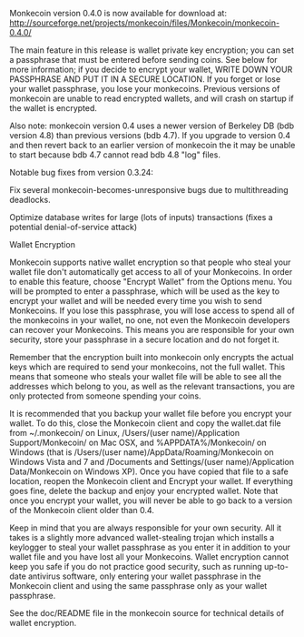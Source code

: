 Monkecoin version 0.4.0 is now available for download at:
http://sourceforge.net/projects/monkecoin/files/Monkecoin/monkecoin-0.4.0/

The main feature in this release is wallet private key encryption;
you can set a passphrase that must be entered before sending coins.
See below for more information; if you decide to encrypt your wallet,
WRITE DOWN YOUR PASSPHRASE AND PUT IT IN A SECURE LOCATION. If you
forget or lose your wallet passphrase, you lose your monkecoins.
Previous versions of monkecoin are unable to read encrypted wallets,
and will crash on startup if the wallet is encrypted.

Also note: monkecoin version 0.4 uses a newer version of Berkeley DB
(bdb version 4.8) than previous versions (bdb 4.7). If you upgrade
to version 0.4 and then revert back to an earlier version of monkecoin
the it may be unable to start because bdb 4.7 cannot read bdb 4.8
"log" files.


Notable bug fixes from version 0.3.24:

Fix several monkecoin-becomes-unresponsive bugs due to multithreading
deadlocks.

Optimize database writes for large (lots of inputs) transactions
(fixes a potential denial-of-service attack)


Wallet Encryption

Monkecoin supports native wallet encryption so that people who steal your
wallet file don't automatically get access to all of your Monkecoins.
In order to enable this feature, choose "Encrypt Wallet" from the
Options menu.  You will be prompted to enter a passphrase, which
will be used as the key to encrypt your wallet and will be needed
every time you wish to send Monkecoins.  If you lose this passphrase,
you will lose access to spend all of the monkecoins in your wallet,
no one, not even the Monkecoin developers can recover your Monkecoins.
This means you are responsible for your own security, store your
passphrase in a secure location and do not forget it.

Remember that the encryption built into monkecoin only encrypts the
actual keys which are required to send your monkecoins, not the full
wallet.  This means that someone who steals your wallet file will
be able to see all the addresses which belong to you, as well as the
relevant transactions, you are only protected from someone spending
your coins.

It is recommended that you backup your wallet file before you
encrypt your wallet.  To do this, close the Monkecoin client and
copy the wallet.dat file from ~/.monkecoin/ on Linux, /Users/(user
name)/Application Support/Monkecoin/ on Mac OSX, and %APPDATA%/Monkecoin/
on Windows (that is /Users/(user name)/AppData/Roaming/Monkecoin on
Windows Vista and 7 and /Documents and Settings/(user name)/Application
Data/Monkecoin on Windows XP).  Once you have copied that file to a
safe location, reopen the Monkecoin client and Encrypt your wallet.
If everything goes fine, delete the backup and enjoy your encrypted
wallet.  Note that once you encrypt your wallet, you will never be
able to go back to a version of the Monkecoin client older than 0.4.

Keep in mind that you are always responsible for your own security.
All it takes is a slightly more advanced wallet-stealing trojan which
installs a keylogger to steal your wallet passphrase as you enter it
in addition to your wallet file and you have lost all your Monkecoins.
Wallet encryption cannot keep you safe if you do not practice
good security, such as running up-to-date antivirus software, only
entering your wallet passphrase in the Monkecoin client and using the
same passphrase only as your wallet passphrase.

See the doc/README file in the monkecoin source for technical details
of wallet encryption.
